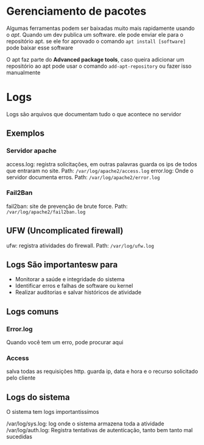 # Gerenciamento de pacotes

Algumas ferramentas podem ser baixadas muito mais rapidamente usando o *apt*. Quando um dev publica um software. ele pode enviar ele para o repositório apt. se ele for aprovado o comando `apt install [software]` pode baixar esse software

O apt faz parte do **Advanced package tools**, caso queira adicionar um repositório ao apt pode usar o comando `add-apt-repository` ou fazer isso manualmente

# Logs

Logs são arquivos que documentam tudo o que acontece no servidor

## Exemplos

### Servidor apache
access.log: registra solicitações, em outras palavras guarda os ips de todos que entraram no site. Path: `/var/log/apache2/access.log`
error.log: Onde o servidor documenta erros. Path: `/var/log/apache2/error.log`

### Fail2Ban

fail2ban: site de prevenção de brute force. Path: `/var/log/apache2/fail2ban.log`

## UFW (Uncomplicated firewall)

ufw: registra atividades do firewall. Path: `/var/log/ufw.log`

## Logs São importantesw para
- Monitorar a saúde e integridade do sistema
- Identificar erros e falhas de software ou kernel
- Realizar auditorias e salvar históricos de atividade

## Logs comuns

### Error.log
Quando você tem um erro, pode procurar aqui 

### Access
salva todas as requisições http. guarda ip, data e hora e o recurso solicitado pelo cliente

## Logs do sistema

O sistema tem logs importantissímos

/var/log/sys.log: log onde o sistema armazena toda a atividade
/var/log/auth.log: Registra tentativas de autenticação, tanto bem tanto mal sucedidas
